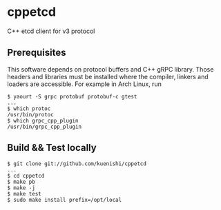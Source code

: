 # cppetcd

C++ etcd client for v3 protocol

## Prerequisites

This software depends on protocol buffers and C++ gRPC library.  Those
headers and libraries must be installed where the compiler, linkers
and loaders are accessible. For example in Arch Linux, run

```
$ yaourt -S grpc protobuf protobuf-c gtest
...
$ which protoc
/usr/bin/protoc
$ which grpc_cpp_plugin 
/usr/bin/grpc_cpp_plugin
```

## Build && Test locally

```
$ git clone git://github.com/kuenishi/cppetcd
...
$ cd cppetcd
$ make pb
$ make -j
$ make test
$ sudo make install prefix=/opt/local
```
